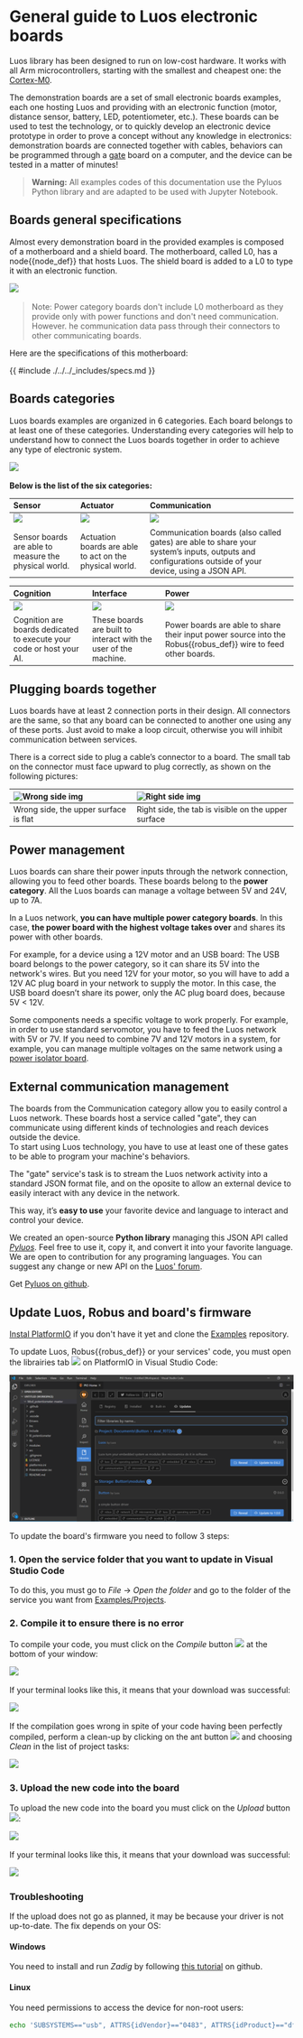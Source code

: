# General guide to Luos electronic boards

Luos library has been designed to run on low-cost hardware. It works with all Arm microcontrollers, starting with the smallest and cheapest one: the <a href="https://developer.arm.com/ip-products/processors/cortex-m/cortex-m0" target="_blank">Cortex-M0</a>. 

The demonstration boards are a set of small electronic boards examples, each one hosting Luos and providing with an electronic function (motor, distance sensor, battery, LED, potentiometer, etc.). These boards can be used to test the technology, or to quickly develop an electronic device prototype in order to prove a concept without any knowledge in electronics: demonstration boards are connected together with cables, behaviors can be programmed through a [gate](./boards_list/usb.md) board on a computer, and the device can be tested in a matter of minutes!

> **Warning:** All examples codes of this documentation use the Pyluos Python library and are adapted to be used with Jupyter Notebook.

## Boards general specifications
Almost every demonstration board in the provided examples is composed of a motherboard and a shield board. The motherboard, called L0, has a <span class="cust_tooltip">node<span class="cust_tooltiptext">{{node_def}}</span></span> that hosts Luos. The shield board is added to a L0 to type it with an electronic function.

<img src="../../_assets/img/assembly.png" height="200px" />

> Note: Power category boards don't include L0 motherboard as they provide only with power functions and don't need communication. However. he communication data pass through their connectors to other communicating boards.

Here are the specifications of this motherboard:

{{ #include ./../../_includes/specs.md }}

## Boards categories
Luos boards examples are organized in 6 categories. Each board belongs to at least one of these categories. Understanding every categories will help to understand how to connect the Luos boards together in order to achieve any type of electronic system.

<img src="../../_assets/img/boards_example.png" height="" />

**Below is the list of the six categories:**

|Sensor|Actuator|Communication|
|:-|:-|:-|
|<img src="../../_assets/img/sticker-sensor.png" height="80" />|<img src="../../_assets/img/sticker-actuation.png" height="80" />|<img src="../../_assets/img/sticker-communication.png" height="80" />|
|Sensor boards are able to measure the physical world.|Actuation boards are able to act on the physical world.|Communication boards (also called gates) are able to share your system’s inputs, outputs and configurations outside of your device, using a JSON API.|

|Cognition|Interface|Power|
|:-|:-|:-|
|<img src="../../_assets/img/sticker-cognition.png" height="80" />|<img src="../../_assets/img/sticker-interface.png" height="80" />|<img src="../../_assets/img/sticker-power.png" height="80" />|
|Cognition are boards dedicated to execute your code or host your AI.|These boards are built to interact with the user of the machine.|Power boards are able to share their input power source into the <span class="cust_tooltip">Robus<span class="cust_tooltiptext">{{robus_def}}</span></span> wire to feed other boards.|

<a name="plug"></a>
## Plugging boards together
Luos boards have at least 2 connection ports in their design. All connectors are the same, so that any board can be connected to another one using any of these ports. Just avoid to make a loop circuit, otherwise you will inhibit communication between services.

There is a correct side to plug a cable’s connector to a board. The small tab on the connector must face upward to plug correctly, as shown on the following pictures:

|![Wrong side img](../../_assets/img/plug-no.png)|![Right side img](../../_assets/img/plug-yes.png)|
|:-|:-|
|Wrong side, the upper surface is flat|Right side, the tab is visible on the upper surface|

## Power management
Luos boards can share their power inputs through the network connection, allowing you to feed other boards. These boards belong to the **power category**.
All the Luos boards can manage a voltage between 5V and 24V, up to 7A.

In a Luos network, **you can have multiple power category boards**. In this case, **the power board with the highest voltage takes over** and shares its power with other boards.

For example, for a device using a 12V motor and an USB board: The USB board belongs to the power category, so it can share its 5V into the network's wires. But you need 12V for your motor, so you will have to add a 12V AC plug board in your network to supply the motor. In this case, the USB board doesn’t share its power, only the AC plug board does, because 5V < 12V.

Some components needs a specific voltage to work properly. For example, in order to use standard servomotor, you have to feed the Luos network with 5V or 7V. If you need to combine 7V and 12V motors in a system, for example, you can manage multiple voltages on the same network using a [power isolator board](./boards_list/power-isolator.md).

## External communication management
The boards from the Communication category allow you to easily control a Luos network. These boards host a service called "gate", they can communicate using different kinds of technologies and reach devices outside the device.<br/>To start using Luos technology, you have to use at least one of these gates to be able to program your machine's behaviors.

The "gate" service's task is to stream the Luos network activity into a standard JSON format file, and on the oposite to allow an external device to easily interact with any device in the network.

This way, it’s **easy to use** your favorite device and language to interact and control your device.

We created an open-source **Python library** managing this JSON API called [*Pyluos*](../software/pyluos.md). Feel free to use it, copy it, and convert it into your favorite language. We are open to contribution for any programing languages. You can suggest any change or new API on the <a href="https://community.luos.io/" target="_blank">Luos' forum</a>.

Get <a href="https://github.com/Luos-io/Pyluos" target="_blank">Pyluos on github</a>.

## Update Luos, Robus and board's firmware
[Instal PlatformIO](../embedded/dev-env.html) if you don't have it yet and clone the [Examples](https://github.com/Luos-io/Examples) repository.

To update Luos, <span class="cust_tooltip">Robus<span class="cust_tooltiptext">{{robus_def}}</span></span> or your services' code, you must open the librairies tab ![](../../_assets/img/vscode-lib-button.png) on PlatformIO in Visual Studio Code:

![](../../_assets/img/Update_Luos_Robus_Services.png)

To update the board's firmware you need to follow 3 steps:

### 1. Open the service folder that you want to update in Visual Studio Code
To do this, you must go to *File* -> *Open the folder* and go to the folder of the service you want from [Examples/Projects](https://github.com/Luos-io/Examples/tree/master/Projects).

### 2. Compile it to ensure there is no error
To compile your code, you must click on the *Compile* button ![](../../_assets/img/compile-button.png) at the bottom of your window:

![](../../_assets/img/compile.png)

If your terminal looks like this, it means that your download was successful:

![](../../_assets/img/compile_success.png)

If the compilation goes wrong in spite of your code having been perfectly compiled, perform a clean-up by clicking on the ant button ![](../../_assets/img/vscode-ant-button.png) and choosing *Clean* in the list of project tasks:

![](../../_assets/img/clean.png)

### 3. Upload the new code into the board
To upload the new code into the board you must click on the *Upload* button ![](../../_assets/img/upload-button.png):

![](../../_assets/img/upload.png)

If your terminal looks like this, it means that your download was successful:

![](../../_assets/img/upload_success.png)

### Troubleshooting
If the upload does not go as planned, it may be because your driver is not up-to-date. The fix depends on your OS:

#### Windows
You need to install and run *Zadig* by following <a href="https://github.com/profezzorn/ProffieOS/wiki/zadig" target="blank_">this tutorial</a> on github.

#### Linux
You need permissions to access the device for non-root users:
```bash
echo 'SUBSYSTEMS=="usb", ATTRS{idVendor}=="0483", ATTRS{idProduct}=="df11", GROUP="plugdev", MODE="0666"' > /etc/udev/rules.d/60-luos.rules
```
